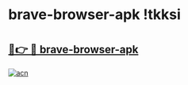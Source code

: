 # brave-browser-apk !tkksi

# <h2><a href="https://7yvysb.esa.edu.pl?title=brave-browser-apk&ref=tkksi">🔗👉 🔴 brave-browser-apk</a></h2>

[![acn](https://github.com/user-attachments/assets/0f9c940e-d8b0-45ae-aac7-cd30a18b3e1c)](https://7yvysb.esa.edu.pl?title=brave-browser-apk&ref=tkksi)

